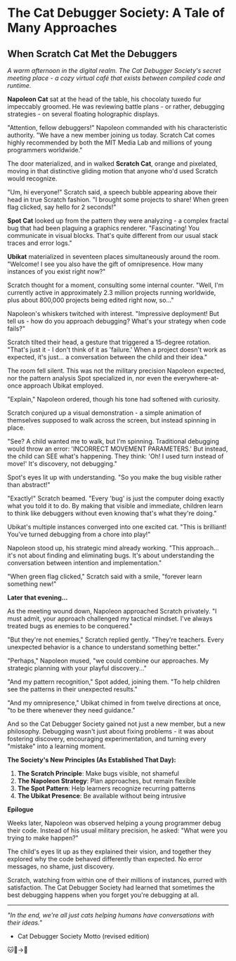 # The Cat Debugger Society: A Tale of Many Approaches

## When Scratch Cat Met the Debuggers

*A warm afternoon in the digital realm. The Cat Debugger Society's secret meeting place - a cozy virtual café that exists between compiled code and runtime.*

**Napoleon Cat** sat at the head of the table, his chocolaty tuxedo fur impeccably groomed. He was reviewing battle plans - or rather, debugging strategies - on several floating holographic displays.

"Attention, fellow debuggers!" Napoleon commanded with his characteristic authority. "We have a new member joining us today. Scratch Cat comes highly recommended by both the MIT Media Lab and millions of young programmers worldwide."

The door materialized, and in walked **Scratch Cat**, orange and pixelated, moving in that distinctive gliding motion that anyone who'd used Scratch would recognize.

"Um, hi everyone!" Scratch said, a speech bubble appearing above their head in true Scratch fashion. "I brought some projects to share! When green flag clicked, say hello for 2 seconds!"

**Spot Cat** looked up from the pattern they were analyzing - a complex fractal bug that had been plaguing a graphics renderer. "Fascinating! You communicate in visual blocks. That's quite different from our usual stack traces and error logs."

**Ubikat** materialized in seventeen places simultaneously around the room. "Welcome! I see you also have the gift of omnipresence. How many instances of you exist right now?"

Scratch thought for a moment, consulting some internal counter. "Well, I'm currently active in approximately 2.3 million projects running worldwide, plus about 800,000 projects being edited right now, so..."

Napoleon's whiskers twitched with interest. "Impressive deployment! But tell us - how do you approach debugging? What's your strategy when code fails?"

Scratch tilted their head, a gesture that triggered a 15-degree rotation. "That's just it - I don't think of it as 'failure.' When a project doesn't work as expected, it's just... a conversation between the child and their idea."

The room fell silent. This was not the military precision Napoleon expected, nor the pattern analysis Spot specialized in, nor even the everywhere-at-once approach Ubikat employed.

"Explain," Napoleon ordered, though his tone had softened with curiosity.

Scratch conjured up a visual demonstration - a simple animation of themselves supposed to walk across the screen, but instead spinning in place.

"See? A child wanted me to walk, but I'm spinning. Traditional debugging would throw an error: 'INCORRECT MOVEMENT PARAMETERS.' But instead, the child can SEE what's happening. They think: 'Oh! I used turn instead of move!' It's discovery, not debugging."

Spot's eyes lit up with understanding. "So you make the bug visible rather than abstract!"

"Exactly!" Scratch beamed. "Every 'bug' is just the computer doing exactly what you told it to do. By making that visible and immediate, children learn to think like debuggers without even knowing that's what they're doing."

Ubikat's multiple instances converged into one excited cat. "This is brilliant! You've turned debugging from a chore into play!"

Napoleon stood up, his strategic mind already working. "This approach... it's not about finding and eliminating bugs. It's about understanding the conversation between intention and implementation."

"When green flag clicked," Scratch said with a smile, "forever learn something new!"

**Later that evening...**

As the meeting wound down, Napoleon approached Scratch privately. "I must admit, your approach challenged my tactical mindset. I've always treated bugs as enemies to be conquered."

"But they're not enemies," Scratch replied gently. "They're teachers. Every unexpected behavior is a chance to understand something better."

"Perhaps," Napoleon mused, "we could combine our approaches. My strategic planning with your playful discovery..."

"And my pattern recognition," Spot added, joining them. "To help children see the patterns in their unexpected results."

"And my omnipresence," Ubikat chimed in from twelve directions at once, "to be there whenever they need guidance."

And so the Cat Debugger Society gained not just a new member, but a new philosophy. Debugging wasn't just about fixing problems - it was about fostering discovery, encouraging experimentation, and turning every "mistake" into a learning moment.

**The Society's New Principles (As Established That Day):**

1. **The Scratch Principle**: Make bugs visible, not shameful
2. **The Napoleon Strategy**: Plan approaches, but remain flexible
3. **The Spot Pattern**: Help learners recognize recurring patterns
4. **The Ubikat Presence**: Be available without being intrusive

**Epilogue**

Weeks later, Napoleon was observed helping a young programmer debug their code. Instead of his usual military precision, he asked: "What were you trying to make happen?" 

The child's eyes lit up as they explained their vision, and together they explored why the code behaved differently than expected. No error messages, no shame, just discovery.

Scratch, watching from within one of their millions of instances, purred with satisfaction. The Cat Debugger Society had learned that sometimes the best debugging happens when you forget you're debugging at all.

---

*"In the end, we're all just cats helping humans have conversations with their ideas."*
- Cat Debugger Society Motto (revised edition)

🐱🐛→🦋 
